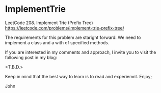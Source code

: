 # ImplementTrie
LeetCode 208. Implement Trie (Prefix Tree)
https://leetcode.com/problems/implement-trie-prefix-tree/

The requirements for this problem are staright forward.
We need to implement a class and a with of specified methods.

If you are interested in my comments and approach, I invite you
to visit the following post in my blog:

<T.B.D.>

Keep in mind that the best way to learn is to read and experiemnt.
Enjoy;

John
